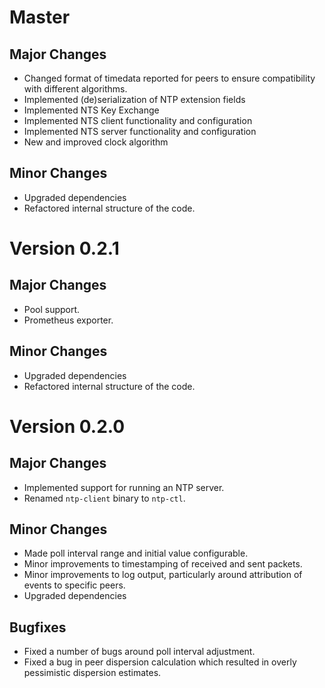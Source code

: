 Master
======

Major Changes
-----
- Changed format of timedata reported for peers to ensure compatibility with different algorithms.
- Implemented (de)serialization of NTP extension fields
- Implemented NTS Key Exchange
- Implemented NTS client functionality and configuration
- Implemented NTS server functionality and configuration
- New and improved clock algorithm

Minor Changes
-----
- Upgraded dependencies
- Refactored internal structure of the code.

Version 0.2.1
======

Major Changes
-----
- Pool support.
- Prometheus exporter.

Minor Changes
-----
- Upgraded dependencies
- Refactored internal structure of the code.

Version 0.2.0
======

Major Changes
-----
- Implemented support for running an NTP server.
- Renamed `ntp-client` binary to `ntp-ctl`.

Minor Changes
-----
- Made poll interval range and initial value configurable.
- Minor improvements to timestamping of received and sent packets.
- Minor improvements to log output, particularly around attribution of events to specific peers.
- Upgraded dependencies

Bugfixes
-----
- Fixed a number of bugs around poll interval adjustment.
- Fixed a bug in peer dispersion calculation which resulted in overly pessimistic dispersion estimates.
